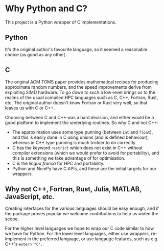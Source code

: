 # Why Python and C?

This project is a Python wrapper of C implementations. 

## Python

It's the original author's favourite language, so it seemed
a reasonable choice (as good as any other).

## C

The original ACM TOMS paper provides mathematical recipes
for producing approximate random numbers, and the
speed improvements derive from exploiting SIMD hardware.
To go down to such a low-level brings us to the realms of
the usual compiled HPC languages such as 
C, C++, Fortran, Rust, etc. The original author doesn't know 
Fortran or Rust very well, so that leaves us with C or C++. 

Choosing between C and C++ was a hard decision, and either 
would be a good platform to implement the underlying routines. 
So why C and not C++:

- The approximation uses some type punning (between `int` and `float`), 
and this is 
easily done in C using unions (and is defined behaviour), 
whereas in C++ type punning is much trickier to do correctly. 
- C has the keyword `restrict` which does not exist in C++ without 
compiler extensions (which we would prefer to avoid for portability),
and this is something we take advantage of for optimisation.
- C is the _lingua franca_ for HPC and portability.
- Python and NumPy have C APIs, and these are the initial 
targets for our wrappers.

## Why not C++, Fortran, Rust, Julia, MATLAB, JavaScript, etc. 

Creating interfaces for the various
languages should be easy enough, and if the package proves
popular we welcome contributions to help us widen the scope.

For the higher level languages we hope to wrap our C code
similar to how we have for Python. For the lower level languages, 
either use
wrappers, re-implement in the preferred language, or use 
langauge features, such as e.g. C++'s `extern "C"`. 